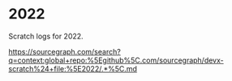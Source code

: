 # 2022

Scratch logs for 2022.

https://sourcegraph.com/search?q=context:global+repo:%5Egithub%5C.com/sourcegraph/devx-scratch%24+file:%5E2022/.*%5C.md
